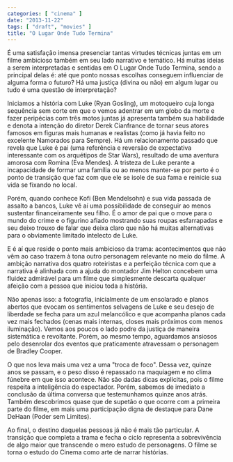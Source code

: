 ```yaml
---
categories: [ "cinema" ]
date: "2013-11-22"
tags: [ "draft", "movies" ]
title: "O Lugar Onde Tudo Termina"
---
```

É uma satisfação imensa presenciar tantas virtudes técnicas juntas em
um filme ambicioso também em seu lado narrativo e temático. Há muitas
ideias a serem interpretadas e sentidas em O Lugar Onde Tudo Termina,
sendo a principal delas é: até que ponto nossas escolhas conseguem
influenciar de alguma forma o futuro? Há uma justiça (divina ou não)
em algum lugar ou tudo é uma questão de interpretação?

Iniciamos a história com Luke (Ryan Gosling), um motoqueiro cuja longa
sequência sem corte em que o vemos adentrar em um globo da morte e fazer
peripécias com três motos juntas já apresenta também sua habilidade
e denota a intenção do diretor Derek Cianfrance de tornar seus atores
famosos em figuras mais humanas e realistas (como já havia feito no
excelente Namorados para Sempre). Há um relacionamento passado que revela
que Luke é pai (uma referência e reversão de expectativa interessante
com os arquétipos de Star Wars), resultado de uma aventura amorosa com
Romina (Eva Mendes). A tristeza de Luke perante a incapacidade de formar
uma família ou ao menos manter-se por perto é o ponto de transição
que faz com que ele se isole de sua fama e reinicie sua vida se fixando
no local.

Porém, quando conhece Kofi (Ben Mendelsohn) e sua vida passada de assalto
a bancos, Luke vê aí uma possibilidade de conseguir ao menos sustentar
financeiramente seu filho. É o amor de pai que o move para o mundo do
crime e o figurino afiado mostrando suas roupas esfarrapadas e seu deixo
trouxo de falar que deixa claro que não há muitas alternativas para
o obviamente limitado intelecto de Luke.

E é aí que reside o ponto mais ambicioso da trama: acontecimentos que
não vêm ao caso trazem à tona outro personagem relevante no meio do
filme. A ambição narrativa dos quatro roteiristas e a perfeição
técnica com que a narrativa é alinhada com a ajuda do montador Jim
Helton concebem uma fluidez admirável para um filme que simplesmente
descarta qualquer afeição com a pessoa que iniciou toda a história.

Não apenas isso: a fotografia, inicialmente de um ensolarado e planos
abertos que evocam os sentimentos selvagens de Luke e seu desejo de
liberdade se fecha para um azul melancólico e que acompanha planos cada
vez mais fechados (cenas mais internas, closes mais próximos com menos
iluminação). Vemos aos poucos o lado podre da justiça de maneira
sistemática e revoltante. Porém, ao mesmo tempo, aguardamos ansiosos
pelo desenrolar dos eventos que praticamente atravessam o personagem de
Bradley Cooper.

O que nos leva mais uma vez a uma "troca de foco". Dessa vez, quinze
anos se passam, e o peso disso é repassado na maquiagem e no clima
fúnebre em que isso acontece. Não são dadas dicas explícitas,
pois o filme respeita a inteligência do espectador. Porém, sabemos
de imediato a conclusão da última conversa que testemunhamos quinze
anos atrás. Também descobrimos quase que de supetão o que ocorre com
a primeira parte do filme, em mais uma participação digna de destaque
para Dane DeHaan (Poder sem Limites).

Ao final, o destino daquelas pessoas já não é mais tão
particular. A transição que completa a trama e fecha o ciclo
representa a sobrevivência de algo maior que transcende o mero estudo
de personagens. O filme se torna o estudo do Cinema como arte de narrar
histórias.

